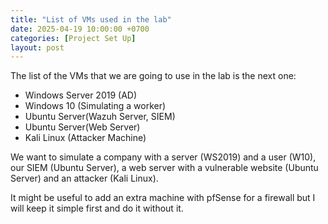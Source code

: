```yaml
---
title: "List of VMs used in the lab"
date: 2025-04-19 10:00:00 +0700
categories: [Project Set Up]
layout: post
---
```


The list of the VMs that we are going to use in the lab is the next one:

- Windows Server 2019 (AD)
- Windows 10 (Simulating a worker)
- Ubuntu Server(Wazuh Server, SIEM)
- Ubuntu Server(Web Server)
- Kali Linux (Attacker Machine)

We want to simulate a company with a server (WS2019) and a user (W10), our SIEM (Ubuntu Server), a web server with a vulnerable website (Ubuntu Server) and an attacker (Kali Linux).

It might be useful to add an extra machine with pfSense for a firewall but I will keep it simple first and do it without it.